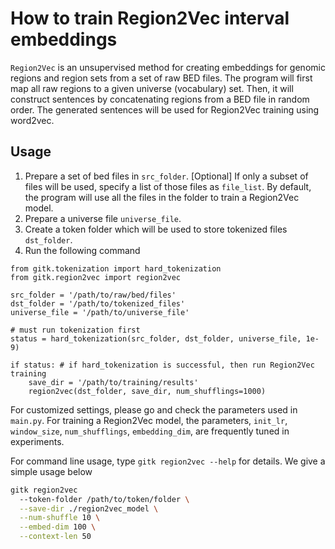 # How to train Region2Vec interval embeddings

`Region2Vec` is an unsupervised method for creating embeddings for genomic regions and region sets from a set of raw BED files. The program will first map all raw regions to a given universe (vocabulary) set. Then, it will construct sentences by concatenating regions from a BED file in random order. The generated sentences will be used for Region2Vec training using word2vec.

## Usage

1. Prepare a set of bed files in `src_folder`. [Optional] If only a subset of files will be used, specify a list of those files as `file_list`. By default, the program will use all the files in the folder to train a Region2Vec model.
2. Prepare a universe file `universe_file`.
3. Create a token folder which will be used to store tokenized files `dst_folder`.
5. Run the following command
``` 
from gitk.tokenization import hard_tokenization
from gitk.region2vec import region2vec

src_folder = '/path/to/raw/bed/files'
dst_folder = '/path/to/tokenized_files'
universe_file = '/path/to/universe_file'

# must run tokenization first
status = hard_tokenization(src_folder, dst_folder, universe_file, 1e-9)

if status: # if hard_tokenization is successful, then run Region2Vec training
    save_dir = '/path/to/training/results'
    region2vec(dst_folder, save_dir, num_shufflings=1000)

```
For customized settings, please go and check the parameters used in `main.py`. 
For training a Region2Vec model, the parameters, `init_lr`, `window_size`, `num_shufflings`, `embedding_dim`, are frequently tuned in experiments.

For command line usage, type `gitk region2vec --help` for details. We give a simple usage below

```bash
gitk region2vec 
  --token-folder /path/to/token/folder \
  --save-dir ./region2vec_model \
  --num-shuffle 10 \
  --embed-dim 100 \
  --context-len 50 
```


